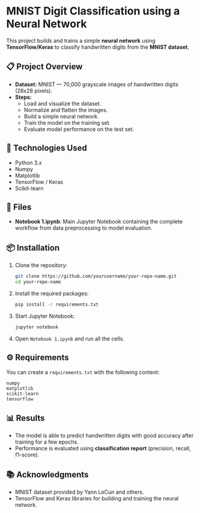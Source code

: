 # MNIST Digit Classification using a Neural Network

This project builds and trains a simple **neural network** using **TensorFlow/Keras** to classify handwritten digits from the **MNIST dataset**.

## 📋 Project Overview

- **Dataset:** MNIST — 70,000 grayscale images of handwritten digits (28x28 pixels).
- **Steps:**
  - Load and visualize the dataset.
  - Normalize and flatten the images.
  - Build a simple neural network.
  - Train the model on the training set.
  - Evaluate model performance on the test set.

## 🚀 Technologies Used

- Python 3.x
- Numpy
- Matplotlib
- TensorFlow / Keras
- Scikit-learn

## 📁 Files

- **Notebook 1.ipynb**: Main Jupyter Notebook containing the complete workflow from data preprocessing to model evaluation.

## 📦 Installation

1. Clone the repository:

   ```bash
   git clone https://github.com/yourusername/your-repo-name.git
   cd your-repo-name
   ```

2. Install the required packages:

   ```bash
   pip install -r requirements.txt
   ```

3. Start Jupyter Notebook:

   ```bash
   jupyter notebook
   ```

4. Open `Notebook 1.ipynb` and run all the cells.

## ⚙️ Requirements

You can create a `requirements.txt` with the following content:

```
numpy
matplotlib
scikit-learn
tensorflow
```

## 📊 Results

- The model is able to predict handwritten digits with good accuracy after training for a few epochs.
- Performance is evaluated using **classification report** (precision, recall, f1-score).

## 📚 Acknowledgments

- MNIST dataset provided by Yann LeCun and others.
- TensorFlow and Keras libraries for building and training the neural network.

